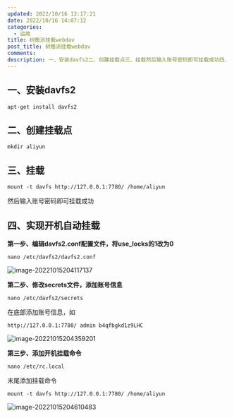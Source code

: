 ```yaml
---
updated: 2022/10/16 13:17:21
date: 2022/10/16 14:07:12
categories: 
  - 运维
title: 树莓派挂载webdav
post_title: 树莓派挂载webdav
comments: 
description: 一、安装davfs2二、创建挂载点三、挂载然后输入账号密码即可挂载成功四、实现开机自动挂载第一步、编辑davfs2.conf配置文件，将use_locks的1改为0第二步、修改secrets文件，添加账号信息在底部添加账号信息，如第三步、添加开机挂载命令末尾添加挂载命令
---
```


## 一、安装davfs2

```
apt-get install davfs2
```

## 二、创建挂载点

```
mkdir aliyun
```

## 三、挂载

```
mount -t davfs http://127.0.0.1:7780/ /home/aliyun
```

然后输入账号密码即可挂载成功

## 四、实现开机自动挂载

**第一步、编辑davfs2.conf配置文件，将use_locks的1改为0**

```
nano /etc/davfs2/davfs2.conf
```

![image-20221015204117137](https://static.jindll.com/notes/image-20221015204117137.png)

**第二步、修改secrets文件，添加账号信息**

```
nano /etc/davfs2/secrets
```

在底部添加账号信息，如

```
http://127.0.0.1:7780/ admin b4qfbgkd1z9LHC
```

![image-20221015204359201](https://static.jindll.com/notes/image-20221015204359201.png)

**第三步、添加开机挂载命令**

```
nano /etc/rc.local
```

末尾添加挂载命令

```
mount -t davfs http://127.0.0.1:7780/ /home/aliyun
```

![image-20221015204610483](https://static.jindll.com/notes/image-20221015204610483.png)

